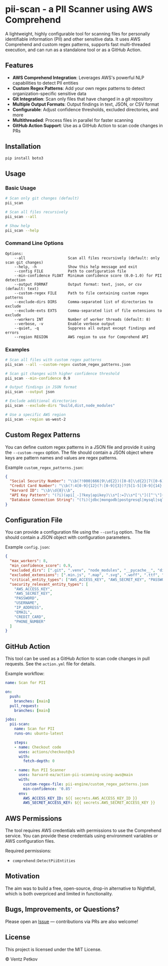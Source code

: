 # pii-scan - a PII Scanner using AWS Comprehend

A lightweight, highly configurable tool for scanning files for personally identifiable information (PII) and other sensitive data. It uses AWS Comprehend and custom regex patterns, supports fast multi-threaded execution, and can run as a standalone tool or as a GitHub Action.

## Features

- **AWS Comprehend Integration**: Leverages AWS's powerful NLP capabilities to detect PII entities
- **Custom Regex Patterns**: Add your own regex patterns to detect organization-specific sensitive data
- **Git Integration**: Scan only files that have changed in a git repository
- **Multiple Output Formats**: Output findings in text, JSON, or CSV format
- **Configurable**: Adjust confidence thresholds, excluded directories, and more
- **Multithreaded**: Process files in parallel for faster scanning
- **GitHub Action Support**: Use as a GitHub Action to scan code changes in PRs

## Installation

```bash
pip install boto3
```

## Usage

### Basic Usage

```bash
# Scan only git changes (default)
pii_scan

# Scan all files recursively
pii_scan --all

# Show help
pii_scan --help
```

### Command Line Options

```
Options:
    --all                   Scan all files recursively (default: only scan git changes)
    --help, -h              Show this help message and exit
    --config FILE           Path to configuration file
    --min-confidence FLOAT  Minimum confidence score (0.0-1.0) for PII detection
    --output FORMAT         Output format: text, json, or csv (default: text)
    --custom-regex FILE     Path to file containing custom regex patterns
    --exclude-dirs DIRS     Comma-separated list of directories to exclude
    --exclude-exts EXTS     Comma-separated list of file extensions to exclude
    --workers INT           Number of worker threads (default: 8)
    --verbose, -v           Enable verbose output
    --quiet, -q             Suppress all output except findings and errors
    --region REGION         AWS region to use for Comprehend API
```

### Examples

```bash
# Scan all files with custom regex patterns
pii_scan --all --custom-regex custom_regex_patterns.json

# Scan git changes with higher confidence threshold
pii_scan --min-confidence 0.9

# Output findings in JSON format
pii_scan --output json

# Exclude additional directories
pii_scan --exclude-dirs "build,dist,node_modules"

# Use a specific AWS region
pii_scan --region us-west-2
```

## Custom Regex Patterns

You can define custom regex patterns in a JSON file and provide it using the `--custom-regex` option. The file should contain a JSON object where keys are pattern names and values are regex patterns.

Example `custom_regex_patterns.json`:

```json
{
  "Social Security Number": "\\b(?!000|666|9\\d{2})([0-8]\\d{2}|7([0-6]\\d|7[012]))([-]?)(?!00)\\d\\d\\3(?!0000)\\d{4}\\b",
  "Credit Card Number": "\\b(?:4[0-9]{12}(?:[0-9]{3})?|5[1-5][0-9]{14}|3[47][0-9]{13}|3(?:0[0-5]|[68][0-9])[0-9]{11}|6(?:011|5[0-9]{2})[0-9]{12}|(?:2131|1800|35\\d{3})\\d{11})\\b",
  "Harvard ID": "\\b\\d{8}\\b",
  "API Key Pattern": "(?i)(api[_-]?key|apikey)\\s*[:=]\\s*['\"]([^'\"]{10,})['\"]",
  "Database Connection String": "(?i)(jdbc|mongodb|postgresql|mysql|sqlserver):[^\\s]+"
}
```

## Configuration File

You can provide a configuration file using the `--config` option. The file should contain a JSON object with configuration parameters.

Example `config.json`:

```json
{
  "max_workers": 8,
  "min_confidence_score": 0.9,
  "excluded_dirs": [".git", ".venv", "node_modules", "__pycache__", "dist", "build"],
  "excluded_extensions": [".min.js", ".map", ".svg", ".woff", ".ttf", ".png", ".jpg"],
  "critical_entity_types": ["AWS_ACCESS_KEY", "AWS_SECRET_KEY", "PASSWORD", "CREDIT_CARD"],
  "security_relevant_entity_types": [
    "AWS_ACCESS_KEY",
    "AWS_SECRET_KEY",
    "PASSWORD",
    "USERNAME",
    "IP_ADDRESS",
    "EMAIL",
    "CREDIT_CARD",
    "PHONE_NUMBER"
  ]
}
```

## GitHub Action

This tool can be used as a GitHub Action to scan code changes in pull requests. See the `action.yml` file for details.

Example workflow:

```yaml
name: Scan for PII

on:
  push:
    branches: [main]
  pull_request:
    branches: [main]

jobs:
  pii-scan:
    name: Scan for PII
    runs-on: ubuntu-latest

    steps:
    - name: Checkout code
      uses: actions/checkout@v3
      with:
        fetch-depth: 0

    - name: Run PII Scanner
      uses: harvard-ea/action-pii-scanning-using-aws@main
      with:
        custom-regex-file: pii-engine/custom_regex_patterns.json
        min-confidence: '0.85'
      env:
        AWS_ACCESS_KEY_ID: ${{ secrets.AWS_ACCESS_KEY_ID }}
        AWS_SECRET_ACCESS_KEY: ${{ secrets.AWS_SECRET_ACCESS_KEY }}
```

## AWS Permissions

The tool requires AWS credentials with permissions to use the Comprehend service. You can provide these credentials using environment variables or AWS configuration files.

Required permissions:
- `comprehend:DetectPiiEntities`

## Motivation

The aim was to build a free, open-source, drop-in alternative to Nightfall, which is both overpriced and limited in functionality.

## Bugs, Improvements, or Questions?

Please open an [Issue](https://github.com/ventz/pii-scan/issues) — contributions via PRs are also welcome!

## License

This project is licensed under the MIT License.

© Ventz Petkov

